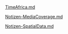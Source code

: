 [TimeAfrica.md](Afrika/TimeAfrica.md) 

[Notizen-MediaCoverage.md](Notizen-MediaCoverage.md) 

[Notizen-SpatialData.md](Notizen-SpatialData.md) 